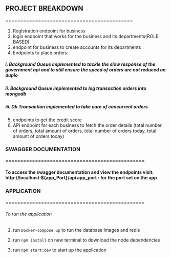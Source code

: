 ## PROJECT BREAKDOWN
===========================================
1. Registration endpoint for business
2. login endpoint that works for the business and its departments(ROLE BASED)
3. endpoint for business to create accounts for its departments
4. Endpoints to place orders: 
##### i. Background Queue implemented to tackle the slow response of the government api and to still ensure the speed of orders are not reduced on duplo
##### ii. Background Queue implemented to log transaction orders into mongodb 
##### iii. Db Transaction implemented to take care of concurrent orders
5. endpoints to get the credit score 
6. API endpoint for each business to fetch the order details (total number of orders, total amount of orders, total number of orders today, total amount of orders today)

### SWAGGER DOCUMENTATION
===============================================
#### To access the swagger documentation and view the endpoints visit: http://localhost:${app_Port}/api  app_port : for the port set on the app

### APPLICATION 
===============================================
###### To run the application

1. run ``Docker-compose up``  to run the database images and redis

2. run ``npm install`` on new terminal to download the node dependencies

3. run ``npm start:dev`` to start up the application
